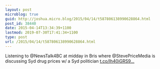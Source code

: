 ```yaml
---
layout: post
microblog: true
guid: http://joshua.micro.blog/2015/04/14/t587806138990628864.html
post_id: 38440
date: 2015-04-14T13:34:39+1100
lastmod: 2019-07-30T17:41:34+1100
type: post
url: /2015/04/14/t587806138990628864.html
---
```

Listening to @NewsTalk4BC at midday in Bris where @StevePriceMedia is discussing Syd drug prices w/ a Syd politician [t.co/Ih40iGRS9...](http://t.co/Ih40iGRS93)
